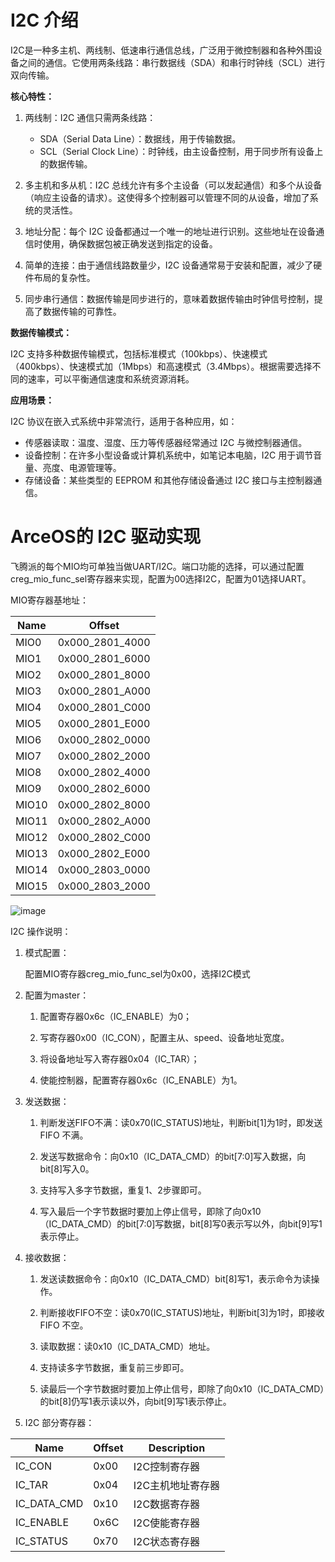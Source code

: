 # I2C 介绍

I2C是一种多主机、两线制、低速串行通信总线，广泛用于微控制器和各种外围设备之间的通信。它使用两条线路：串行数据线（SDA）和串行时钟线（SCL）进行双向传输。

**核心特性：**
1. 两线制：I2C 通信只需两条线路：
   * SDA（Serial Data Line）：数据线，用于传输数据。
   * SCL（Serial Clock Line）：时钟线，由主设备控制，用于同步所有设备上的数据传输。

2. 多主机和多从机：I2C 总线允许有多个主设备（可以发起通信）和多个从设备（响应主设备的请求）。这使得多个控制器可以管理不同的从设备，增加了系统的灵活性。

3. 地址分配：每个 I2C 设备都通过一个唯一的地址进行识别。这些地址在设备通信时使用，确保数据包被正确发送到指定的设备。

4. 简单的连接：由于通信线路数量少，I2C 设备通常易于安装和配置，减少了硬件布局的复杂性。

5. 同步串行通信：数据传输是同步进行的，意味着数据传输由时钟信号控制，提高了数据传输的可靠性。

**数据传输模式：**

I2C 支持多种数据传输模式，包括标准模式（100kbps）、快速模式（400kbps）、快速模式加（1Mbps）和高速模式（3.4Mbps）。根据需要选择不同的速率，可以平衡通信速度和系统资源消耗。

**应用场景：**

I2C 协议在嵌入式系统中非常流行，适用于各种应用，如：

* 传感器读取：温度、湿度、压力等传感器经常通过 I2C 与微控制器通信。
* 设备控制：在许多小型设备或计算机系统中，如笔记本电脑，I2C 用于调节音量、亮度、电源管理等。
* 存储设备：某些类型的 EEPROM 和其他存储设备通过 I2C 接口与主控制器通信。


# ArceOS的 I2C 驱动实现

飞腾派的每个MIO均可单独当做UART/I2C。端口功能的选择，可以通过配置creg_mio_func_sel寄存器来实现，配置为00选择I2C，配置为01选择UART。

 MIO寄存器基地址：

| Name | Offset |
|-------|-------|
| MIO0 | 0x000_2801_4000 |
| MIO1 | 0x000_2801_6000 |
| MIO2 | 0x000_2801_8000 | 
| MIO3 | 0x000_2801_A000 | 
| MIO4 | 0x000_2801_C000 | 
| MIO5 | 0x000_2801_E000 | 
| MIO6 | 0x000_2802_0000 | 
| MIO7 | 0x000_2802_2000 |
| MIO8 | 0x000_2802_4000 | 
| MIO9 | 0x000_2802_6000 | 
| MIO10 | 0x000_2802_8000  |
| MIO11 | 0x000_2802_A000  |
| MIO12 | 0x000_2802_C000  | 
| MIO13 | 0x000_2802_E000  | 
| MIO14 | 0x000_2803_0000 | 
| MIO15 | 0x000_2803_2000 | 

![image](https://github.com/chenlongos/raspi4-with-arceos-doc/assets/83756052/ad8433b3-5cd2-4780-8664-01c86312e702)


I2C 操作说明：

1. 模式配置：

   配置MIO寄存器creg_mio_func_sel为0x00，选择I2C模式

2. 配置为master：

   1. 配置寄存器0x6c（IC_ENABLE）为0；
  
   2. 写寄存器0x00（IC_CON），配置主从、speed、设备地址宽度。
  
   3. 将设备地址写入寄存器0x04（IC_TAR）；

   4. 使能控制器，配置寄存器0x6c（IC_ENABLE）为1。
  
3. 发送数据：

   1. 判断发送FIFO不满：读0x70(IC_STATUS)地址，判断bit[1]为1时，即发送 FIFO 不满。

   2. 发送写数据命令：向0x10（IC_DATA_CMD）的bit[7:0]写入数据，向bit[8]写入0。

   3. 支持写入多字节数据，重复1、2步骤即可。

   4. 写入最后一个字节数据时要加上停止信号，即除了向0x10（IC_DATA_CMD）的bit[7:0]写数据，bit[8]写0表示写以外，向bit[9]写1表示停止。
  
4. 接收数据：

   1. 发送读数据命令：向0x10（IC_DATA_CMD）bit[8]写1，表示命令为读操作。

   2. 判断接收FIFO不空：读0x70(IC_STATUS)地址，判断bit[3]为1时，即接收 FIFO 不空。

   3. 读取数据：读0x10（IC_DATA_CMD）地址。

   4. 支持读多字节数据，重复前三步即可。

   5. 读最后一个字节数据时要加上停止信号，即除了向0x10（IC_DATA_CMD）的bit[8]仍写1表示读以外，向bit[9]写1表示停止。
  
5. I2C 部分寄存器：
  
 | Name | Offset | Description |
|-------|-------|-------|
| IC_CON | 0x00 | I2C控制寄存器 |
| IC_TAR | 0x04 | I2C主机地址寄存器 |
| IC_DATA_CMD | 0x10 | I2C数据寄存器 |
| IC_ENABLE | 0x6C | I2C使能寄存器 |
| IC_STATUS |  0x70 | I2C状态寄存器 |
